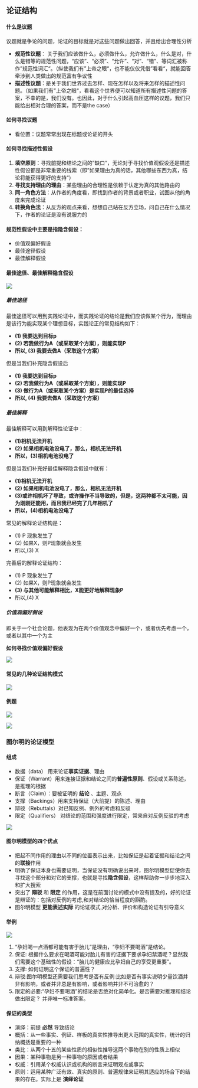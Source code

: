 ## 论证结构

#### 什么是议题

议题就是争论的问题，论证的目标就是对这些问题做出回答，并且给出合理性分析

- **规范性议题**： 关于我们应该做什么，必须做什么，允许做什么，什么是对，什么是错等的规范性问题，“应该”、“必须”、“允许”、“对”、“错”、等词汇被称作”规范性词汇“。（纵使我们有”上帝之眼“，也不能仅仅凭借”看看“，就能回答牵涉到人类做出的规范富有争议性
- **描述性议题**：是关于我们世界过去怎样、现在怎样以及将来怎样的描述性问题。（如果我们有”上帝之眼“，看看这个世界便可以知道所有描述性问题的答案，不幸的是，我们没有。也因此，对于什么引起高血压这样的议题，我们只能给出相对合理的答案，而不是the case）



#### 如何寻找议题

- 看位置：议题常常出现在标题或论证的开头



#### 如何寻找描述性假设

1. **填空原则**：寻找前提和结论之间的”缺口“，无论对于寻找价值观假设还是描述性假设都是非常重要的线索（即”如果理由为真的话，其他哪些东西为真，结论将能获得更好的支持“）
2. **寻找支持理由的理由**：某些理由的合理性是依赖于认定为真的其他路由的
3. **同一角色方法**：从作者的角度看，即找到作者的背景或者职业，试图从他的角度来完成论证
4. **转换角色法**：从反方的观点来看，想想自己站在反方立场，问自己在什么情况下，作者的论证是没有说服力的





#### **规范性假设中主要是指隐含假设**：

- 价值观偏好假设
- 最佳途径假设
- 最佳解释假设



#### 最佳途径、最佳解释隐含假设

![](img/2-4.png)

##### 最佳途径

最佳途径可以用到实践论证中，而实践论证的结论是我们应该做某个行为，而理由是该行为能实现某个理想目标，实践论正的常见结构如下：

- **(1) 我要达到目标p**
- **(2) 若我做行为A（或采取某个方案），则能实现P**
- **所以, (3) 我要去做A（采取这个方案）** 

但是当我们补充隐含假设后

- **(1) 我要达到目标p**
- **(2) 若我做行为A（或采取某个方案），则能实现P**
- **(3) 做行为A（或采取某个方案）是实现P的最佳选择**
- **所以, (4) 我要去做A（采取这个方案）** 



##### 最佳解释

最佳解释可以用到解释性论证中：

- **(1)相机无法开机**
- **(2) 如果相机电池没电了，那么，相机无法开机**
- **所以，(3)相机电池没电了**

但是当我们补充好最佳解释隐含假设中就有：

- **(1)相机无法开机**
- **(2) 如果相机电池没电了，那么，相机无法开机**
- **(3)或许相机坏了导致，或许操作不当导致的，但是，这两种都不太可能，因为刚刚还能用，而且我已经完了几年相机了**
- **所以，(4)相机电池没电了**



常见的解释论证结构是：

- (1) P 现象发生了
- (2) 如果X，则P现象就会发生
- 所以,(3) X

完善后的解释论证结构：

- (1) P 现象发生了
- (2) 如果X，则P现象就会发生
- **(3) 与其他可能解释相比，X能更好地解释现象P**
- 所以,(4) X



##### 价值观偏好假设

即关于一个社会论题，他表现为在两个价值观念中偏好一个，或者优先考虑一个，或者以其中一个为主

**如何寻找价值观偏好假设**

![](img/2-5.jpg)









#### 常见的几种论证结构模式

![](img/2-1.png)



#### 例题

![](img/2-2.jpg)

![](img/2-3.png)

### 图尔明的论证模型

#### 组成

- 数据（data） 用来论证**事实证据**、理由
- 保证（Warrant）用来连接证据和结论之间的**普遍性原则**、假设或关系陈述，是推理的根据
- 断言（Claim）：要被证明的 **结论** 、主题、观点
- 支撑（Backings）用来支持保证（大前提）的陈述、理由
- 辩驳（Rebuttals）对已知反例、例外的考虑和反驳
- 限定（Qualifiers） 对结论的范围和强度进行限定，常来自对反例反驳的考虑

![](img/2-6.png)



#### 图尔明模型的四个优点

- 把起不同作用的理由以不同的位置表示出来，比如保证是起着证据和结论之间的**联接**作用 
- 明确了保证本身也需要证明，当保证没有明确说出来时，图尔明模型促使你去寻找这个部分和对它的支撑，也就是寻找**隐含假设**，这样帮助你一步步地深入和扩大搜索 
- 突出了 **辩驳** 和 **限定** 的作用，这是在前面讨论的模式中没有提及的，好的论证是辨证的：包括对反例的考虑,和对结论的恰当程度的斟酌。
- 图尔明模型 **更能表述实际** 的论证模式,对分析、评价和构造论证有引导意义 



#### 举例

![](img/2-7.png)

1. “孕妇喝一点酒都可能有害于胎儿”是理由，“孕妇不要喝酒”是结论。
2. 保证: 根据什么要求在喝酒可能对胎儿有害的证据下要求孕妇禁酒呢？显然我们需要这个基础性的假设：“胎儿的健康应比孕妇自己的享受更重要”。 
3. 支撑: 如何证明这个保证的普遍性？
4. 辩驳:图尔明模型还需要我们思考是否有反例:比如是否有事实说明少量饮酒并非有影响，或者并非总是有影响，或者影响并非不可治愈的？
5. 限定的必要:“孕妇不要喝酒”的结论是否绝对化简单化。是否需要对推理和结论做出限定？  并非唯一标准答案。



#### 保证的类型

- 演绎：前提 **必然** 导致结论
- 概括：从一些事实、例证、样板的真实性推导出更大范围的真实性，统计的归纳概括是重要的一种
- 类比：从两个十五的某些性质的相似性推导这两个事物在别的性质上相似
- 因果：某种事物是另一种事物的原因或者结果
- 权威：引用某个权威认识或机构的断言来证明观点或事实
- 原则：运用某种广泛有效、真实的原则、普遍规律来证明其适应的场合下的结果的存在。实际上是 **演绎论证**








































